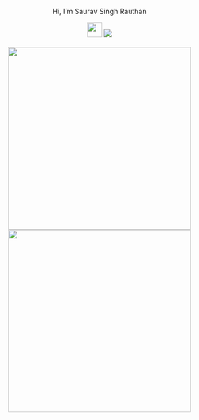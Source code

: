 <p align="center">Hi, I’m Saurav Singh Rauthan</p>

<p align="center">
  <img src="https://emojis.slackmojis.com/emojis/images/1593555389/9579/blob_excited.gif?1593555389" width="30"/>
  <img src="https://github-readme-activity-graph.vercel.app/graph?username=Saurav-Singh-Rauthan&theme=dracula&bg_color=00000000&color=878787&line=4c8ed9&point=00000000&area=true&hide_border=true%22"><br><br>
  <img width="370px" src="https://github-readme-stats.vercel.app/api?username=Saurav-Singh-Rauthan&show_icons=true&hide_border=true&count_private=true&bg_color=00000000&title_color=58a6fe&text_color=878787&icon_color=58a6fe&cache_seconds=1800" />
  <img width="370px" src="https://github-readme-streak-stats.herokuapp.com/?user=Saurav-Singh-Rauthan&background=00000000&hide_border=true&stroke=878787&ring=4c8ed9&fire=4c8ed9&currStreakNum=878787&sideNums=878787&currStreakLabel=878787&sideLabels=878787&dates=878787" /><br>
</br>
</p>
